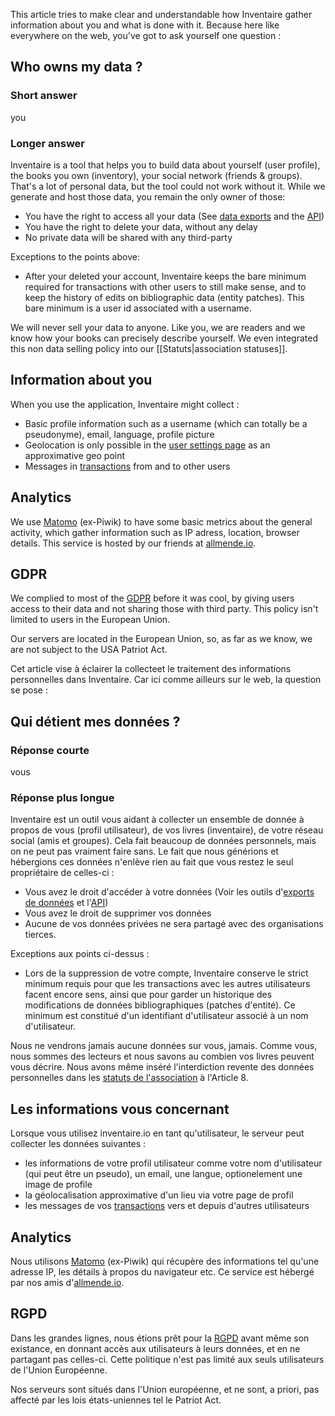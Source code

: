 <!-- LANG:EN, title="Privacy"-->

This article tries to make clear and understandable how Inventaire gather information about you and what is done with it. Because here like everywhere on the web, you've got to ask yourself one question : 

## Who owns my data ?

### Short answer
you

### Longer answer
Inventaire is a tool that helps you to build data about yourself (user profile), the books you own (inventory), your social network (friends & groups). That's a lot of personal data, but the tool could not work without it. While we generate and host those data, you remain the only owner of those: 
* You have the right to access all your data (See [data exports](https://inventaire.io/settings/data) and the [API](https://api.inventaire.io))
* You have the right to delete your data, without any delay
* No private data will be shared with any third-party

Exceptions to the points above:
* After your deleted your account, Inventaire keeps the bare minimum required for transactions with other users to still make sense, and to keep the history of edits on bibliographic data (entity patches). This bare minimum is a user id associated with a username.

We will never sell your data to anyone. Like you, we are readers and we know how your books can precisely describe yourself. We even integrated this non data selling policy into our [[Statuts|association statuses]].

## Information about you
When you use the application, Inventaire might collect :

- Basic profile information such as a username (which can totally be a pseudonyme), email, language, profile picture
- Geolocation is only possible in the [user settings page](https://inventaire.io/settings/profile) as an approximative geo point
- Messages in [transactions](https://inventaire.io/transactions) from and to other users

## Analytics
We use [Matomo](https://matomo.org) (ex-Piwik) to have some basic metrics about the general activity, which gather information such as IP adress, location, browser details. This service is hosted by our friends at [allmende.io](https://allmende.io).

## GDPR
We complied to most of the [GDPR](https://en.wikipedia.org/wiki/General_Data_Protection_Regulation) before it was cool, by giving users access to their data and not sharing those with third party. This policy isn't limited to users in the European Union.

Our servers are located in the European Union, so, as far as we know, we are not subject to the USA Patriot Act.

<!-- LANG:FR, title="Vie privée"-->

Cet article vise à éclairer la collecteet le traitement des informations personnelles dans Inventaire. Car ici comme ailleurs sur le web, la question se pose :

## Qui détient mes données ?
### Réponse courte
vous

### Réponse plus longue

Inventaire est un outil vous aidant à collecter un ensemble de donnée à propos de vous (profil utilisateur), de vos livres (inventaire), de votre réseau social (amis et groupes). Cela fait beaucoup de données personnels, mais on ne peut pas vraiment faire sans. Le fait que nous générions et hébergions ces données n'enlève rien au fait que vous restez le seul propriétaire de celles-ci :
* Vous avez le droit d'accéder à votre données (Voir les outils d'[exports de données](https://inventaire.io/settings/data) et l'[API](https://api.inventaire.io))
* Vous avez le droit de supprimer vos données
* Aucune de vos données privées ne sera partagé avec des organisations tierces.

Exceptions aux points ci-dessus :
* Lors de la suppression de votre compte, Inventaire conserve le strict minimum requis pour que les transactions avec les autres utilisateurs facent encore sens, ainsi que pour garder un historique des modifications de données bibliographiques (patches d'entité). Ce minimum est constitué d'un identifiant d'utilisateur associé à un nom d'utilisateur.

Nous ne vendrons jamais aucune données sur vous, jamais. Comme vous, nous sommes des lecteurs et nous savons au combien vos livres peuvent vous décrire. Nous avons même inséré l'interdiction revente des données personnelles dans les [statuts de l'association](Association) à l'Article 8.

## Les informations vous concernant
Lorsque vous utilisez inventaire.io en tant qu'utilisateur, le serveur peut collecter les données suivantes :

- les informations de votre profil utilisateur comme votre nom d'utilisateur (qui peut être un pseudo), un email, une langue, optionelement une image de profile
- la géolocalisation approximative d'un lieu via votre page de profil
- les messages de vos [transactions](https://inventaire.io/transactions) vers et depuis d'autres utilisateurs

## Analytics
Nous utilisons [Matomo](https://matomo.org) (ex-Piwik) qui récupère des informations tel qu'une adresse IP, les détails à propos du navigateur etc. Ce service est hébergé par nos amis d'[allmende.io](https://allmende.io).

## RGPD
Dans les grandes lignes, nous étions prêt pour la [RGPD](https://fr.wikipedia.org/wiki/R%C3%A8glement_g%C3%A9n%C3%A9ral_sur_la_protection_des_donn%C3%A9es) avant même son existance, en donnant accès aux utilisateurs à leurs données, et en ne partagant pas celles-ci. Cette politique n'est pas limité aux seuls utilisateurs de l'Union Européenne.

Nos serveurs sont situés dans l'Union européenne, et ne sont, a priori, pas affecté par les lois états-uniennes tel le Patriot Act.